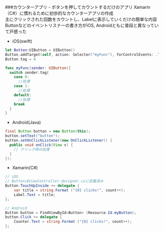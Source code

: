 ###カウンターアプリ - ボタンを押してカウントするだけのアプリ
Xamarin（C#）に慣れるために初歩的なカウンターアプリの作成<br>
主にクリックされた回数をカウントし、Labelに表示していくだけの簡単な内容<br>
Buttonなどのイベントリスナーの書き方がiOS, Androidともに普段と異なっていて戸惑った<br>
- iOS(swift)
```swift
let Button:UIButton = UIButton()
Button.addTarget(self, action: Selector("myFunc"), forControlEvents: .TouchUpInside)
Button.tag = 0

func myFunc(sender: UIButton){
  switch sender.tag{
    case 0:
      //処理
    case 1:
      //処理
    default:
      //処理
    break
  }
}
```
- Android(Java)
```java
final Button button = new Button(this);
button.setText("button");
button.setOnClickListener(new OnClickListener() {
  public void onClick(View v) {
    // クリック時の処理
  }
});
```

- Xamarin(C#)
```c#
// iOS
// ButtonはViewController.designer.csに定義済み
Button.TouchUpInside += delegate {
	var title = string.Format ("{0} clicks!", count++);
	Label.Text = title;
};

// Android
Button button = FindViewById<Button> (Resource.Id.myButton);
button.Click += delegate {
	Counter.Text = string.Format ("{0} clicks!", count++);
};

```
